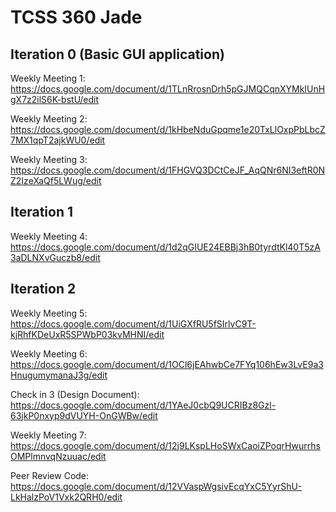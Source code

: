 # TCSS 360 Jade

## Iteration 0 (Basic GUI application) 

Weekly Meeting 1: https://docs.google.com/document/d/1TLnRrosnDrh5pGJMQCqnXYMkIUnHgX7z2ilS6K-bstU/edit

Weekly Meeting 2: https://docs.google.com/document/d/1kHbeNduGpqme1e20TxLlOxpPbLbcZ7MX1qpT2ajkWU0/edit

Weekly Meeting 3: https://docs.google.com/document/d/1FHGVQ3DCtCeJF_AqQNr6NI3eftR0NZ2IzeXaQf5LWug/edit


## Iteration 1

Weekly Meeting 4: https://docs.google.com/document/d/1d2qGIUE24EBBj3hB0tyrdtKl40T5zA3aDLNXvGuczb8/edit

## Iteration 2 

Weekly Meeting 5: https://docs.google.com/document/d/1UiGXfRU5fSIrlvC9T-kjRhfKDeUxR5SPWbP03kvMHNI/edit

Weekly Meeting 6: https://docs.google.com/document/d/1OCl6jEAhwbCe7FYq106hEw3LvE9a3HnugumymanaJ3g/edit

Check in 3 (Design Document): https://docs.google.com/document/d/1YAeJ0cbQ9UCRIBz8Gzl-63jkP0nxyp9dVUYH-OnGWBw/edit

Weekly Meeting 7: https://docs.google.com/document/d/12j9LKspLHoSWxCaoiZPoqrHwurrhsOMPlmnvqNzuuac/edit

Peer Review Code: https://docs.google.com/document/d/12VVaspWgsivEcqYxC5YyrShU-LkHalzPoV1Vxk2QRH0/edit
